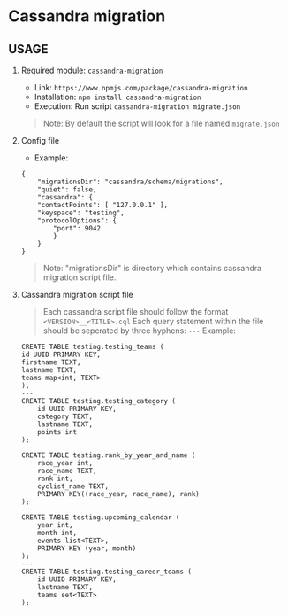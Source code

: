 # Cassandra migration

## USAGE

1. Required module: ``` cassandra-migration ```
    * Link: ```https://www.npmjs.com/package/cassandra-migration```
    * Installation: ``` npm install cassandra-migration ```
    * Execution: Run script ```cassandra-migration migrate.json```
    
    > Note: By default the script will look for a file named ```migrate.json```

2. Config file
    * Example: 
    ```
    {
        "migrationsDir": "cassandra/schema/migrations",
        "quiet": false,
        "cassandra": {
        "contactPoints": [ "127.0.0.1" ],
        "keyspace": "testing",
        "protocolOptions": {
            "port": 9042
            }  
        }
    }
    ```
    > Note: "migrationsDir" is directory which contains cassandra migration script file.

3. Cassandra migration script file

    > Each cassandra script file should follow the format ```<VERSION>__<TITLE>.cql```
    > Each query statement within the file should be seperated by three hyphens: ```---```
    Example:
    ```
    CREATE TABLE testing.testing_teams (
    id UUID PRIMARY KEY,
    firstname TEXT,
    lastname TEXT,
    teams map<int, TEXT>
    );
    ---
    CREATE TABLE testing.testing_category (
        id UUID PRIMARY KEY,
        category TEXT,
        lastname TEXT,
        points int
    );
    ---
    CREATE TABLE testing.rank_by_year_and_name (
        race_year int,
        race_name TEXT,
        rank int,
        cyclist_name TEXT,
        PRIMARY KEY((race_year, race_name), rank)
    );
    ---
    CREATE TABLE testing.upcoming_calendar (
        year int,
        month int,
        events list<TEXT>,
        PRIMARY KEY (year, month)
    );
    ---
    CREATE TABLE testing.testing_career_teams (
        id UUID PRIMARY KEY,
        lastname TEXT,
        teams set<TEXT>
    );
    ```